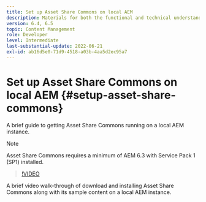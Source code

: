 ```yaml
---
title: Set up Asset Share Commons on local AEM
description: Materials for both the functional and technical understanding Assets Share Commons
version: 6.4, 6.5
topic: Content Management
role: Developer
level: Intermediate
last-substantial-update: 2022-06-21
exl-id: ab16d5e0-71d9-4518-a03b-4aa5d2ec95a7
---
```

# Set up Asset Share Commons on local AEM {#setup-asset-share-commons}

A brief guide to getting Asset Share Commons running on a local AEM instance.

>[!NOTE]
>
>Asset Share Commons requires a minimum of AEM 6.3 with Service Pack 1 (SP1) installed.

>[!VIDEO](https://video.tv.adobe.com/v/20499?quality=12&learn=on)

A brief video walk-through of download and installing Asset Share Commons along with its sample content on a local AEM instance.
